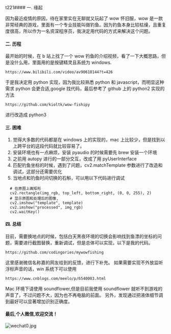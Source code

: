 t221#### 一. 缘起

因为最近疫情的原因，待在家里实在无聊就又玩起了 wow 怀旧服，wow 是一款非常经典的游戏，里面有一个专业技能叫做钓鱼。因为钓鱼本身比较枯燥，且重复度很高，所以作为一名资深程序员，我决定用代码的方式来解决这个问题。

#### 二. 历程

最开始的时候，在 b 站上找了一个 wow 钓鱼的介绍视频，看了一下大概思路，但是没什么用，里面用的是按键精灵且系统为 windows.

```
https://www.bilibili.com/video/av90618144?t=426
```

于是我决定用 python 实现，因为我比较熟悉 python 和 javascript，而明显这种需求 python 会更合适,google 找代码，最后参考了 github 上的 python2 实现的方法

```
https://github.com/kioltk/wow-fishipy
```

进行改造成 python3

#### 三. 困难

1. 觉得大多数的代码都是在 windows 上的实现的，mac 上比较少，但是找到以上跨平台的这段代码就比较容易了。
2. 安装环境也有一点麻烦，安装 pyaudio 的时候需要先 brew 安装一个环境
3. 之前用 autopy 进行的一部分交互，改成了用 pyUserInterface
4. 匹配钓鱼坐标的时候，遇到了问题，cv2.matchTemplate 参数进行了改造和调试，这部分还需要优化
5. 当地点和钓鱼时间切换的石斛，可以用以下代码进行调试

```
  # 在原图上画矩形
  cv2.rectangle(img_rgb, top_left, bottom_right, (0, 0, 255), 2)
  # 显示原图和处理后的图像,
  cv2.imshow("template", template)
  cv2.imshow("processed", img_rgb)
  cv2.waitKey()
```

#### 四. 总结

目前，需要换地点的时候，包括白天黑夜环境的切换会影响找到鱼漂的坐标的问题，需要进行截图替换，重新调试，但是总体可以实现，以下是我的代码。

```
https://github.com/codingories/mywowfishing
```

这里感谢微信名称嘉的网友给到的反馈，进行下补充。
如果需要实现不外放监听浮标声音的话，win 系统下可以使用

```
https://www.cnblogs.com/meelo/p/6540003.html
```

Mac 环境下请使用 soundflower,但是目前我使用 soundflower 就听不到游戏的声音了，不过问题不大，因为也不再电脑的前面。
另外，发现通过把液体细节调到最好可以显著增加识别正确度。

#### 最后,个人微信,欢迎交流！

![wechat0.jpg](https://i.loli.net/2020/01/30/mbV7Q3XqxedsJKP.jpg)
